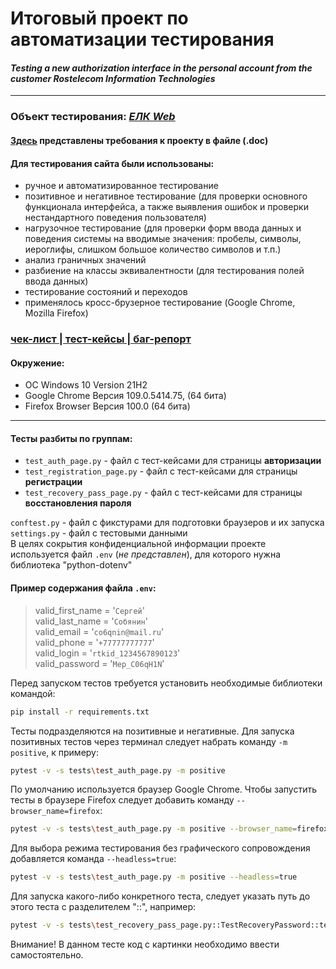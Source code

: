 #  Итоговый проект по автоматизации тестирования
#### *Testing a new authorization interface in the personal account from the customer Rostelecom Information Technologies*

-----------------
### Объект тестирования: *[ЕЛК Web](https://b2c.passport.rt.ru)*
#### [Здесь](https://lms.skillfactory.ru/assets/courseware/v1/f78e146f0eb3ace247a28b07e66467de/asset-v1:Skillfactory+QAP+18JUNE2020+type@asset+block/%D0%A2%D1%80%D0%B5%D0%B1%D0%BE%D0%B2%D0%B0%D0%BD%D0%B8%D1%8F_SSO_%D0%B4%D0%BB%D1%8F_%D1%82%D0%B5%D1%81%D1%82%D0%B8%D1%80%D0%BE%D0%B2%D0%B0%D0%BD%D0%B8%D1%8F_last.doc) представлены требования к проекту в файле (.doc)

#### Для тестирования сайта были использованы:
- ручное и автоматизированное тестирование
- позитивное и негативное тестирование (для проверки основного функционала интерфейса, а также выявления ошибок и проверки нестандартного поведения пользователя)
- нагрузочное тестирование (для проверки форм ввода данных и поведения системы на вводимые значения: пробелы, символы, иероглифы, слишком большое количество символов и т.п.)
- анализ граничных значений
- разбиение на классы эквивалентности (для тестирования полей ввода данных)
- тестирование состояний и переходов
- применялось кросс-брузерное тестирование (Google Chrome, Mozilla Firefox)

### [чек-лист | тест-кейсы | баг-репорт](https://docs.google.com/spreadsheets/d/1uK0ku4H61qHZAYwJI6w5TB_mHfZejBnzXnrLH2UobCg/edit?usp=sharing)

#### Окружение: 
- OC Windows 10 Version 21H2   
- Google Chrome  Версия 109.0.5414.75, (64 бита)  
- Firefox Browser Версия 100.0 (64 бита)   

---------------------
#### Тесты разбиты по группам: 
- `test_auth_page.py` - файл с тест-кейсами для страницы **авторизации**
- `test_registration_page.py` - файл с тест-кейсами для страницы **регистрации**
- `test_recovery_pass_page.py` - файл с тест-кейсами для страницы **восстановления пароля**

`conftest.py` - файл с фикстурами для подготовки браузеров и их запуска   
`settings.py` - файл с тестовыми данными  
В целях сокрытия конфиденциальной информации проекте используется файл `.env` (*не представлен*), для которого нужна библиотека "python-dotenv"
#### Пример содержания файла `.env`:
>valid_first_name = '`Сергей`'  
>valid_last_name = '`Собянин`'  
>valid_email = '`co6qnin@mail.ru`'  
>valid_phone = '`+77777777777`'  
>valid_login = '`rtkid_1234567890123`'  
>valid_password = '`Mep_C06qH1N`'  

Перед запуском тестов требуется установить необходимые библиотеки командой:
   ```bash
   pip install -r requirements.txt
   ```
Тесты подразделяются на позитивные и негативные.   Для запуска позитивных тестов через терминал следует набрать команду `-m positive`, к примеру:  
   ```bash
   pytest -v -s tests\test_auth_page.py -m positive
   ```
По умолчанию используется браузер Google Chrome. Чтобы запустить тесты в браузере Firefox следует добавить команду `--browser_name=firefox`:
   ```bash
   pytest -v -s tests\test_auth_page.py -m positive --browser_name=firefox
   ```
Для выбора режима тестирования без графического сопровождения добавляется команда `--headless=true`:  
   ```bash
   pytest -v -s tests\test_auth_page.py -m positive --headless=true
   ```
Для запуска какого-либо конкретного теста, следует указать путь до этого теста с разделителем "::", например:
   ```bash
   pytest -v -s tests\test_recovery_pass_page.py::TestRecoveryPassword::test_automatize_recovery_password
   ```
Внимание! В данном тесте код с картинки необходимо ввести самостоятельно.

